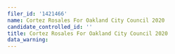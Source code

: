 ```yaml
---
filer_id: '1421466'
name: Cortez Rosales For Oakland City Council 2020
candidate_controlled_id: ''
title: Cortez Rosales For Oakland City Council 2020
data_warning: 
---
```

